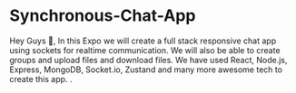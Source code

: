 # Synchronous-Chat-App
Hey Guys 👋, In this Expo we will create a full stack responsive chat app using sockets for realtime communication. We will also be able to create groups and upload files and download files. We have used React, Node.js, Express, MongoDB, Socket.io, Zustand and many more awesome tech to create this app. . 
